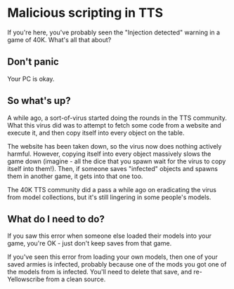 # Malicious scripting in TTS

If you're here, you've probably seen the "Injection detected" warning in a game of 40K. What's all that about?

## Don't panic
Your PC is okay.

## So what's up?
A while ago, a sort-of-virus started doing the rounds in the TTS community. What this virus did was to attempt to fetch some code from a website and execute it, and then copy itself into every object on the table.

The website has been taken down, so the virus now does nothing actively harmful. However, copying itself into every object massively slows the game down (imagine - all the dice that you spawn wait for the virus to copy itself into them!). Then, if someone saves "infected" objects and spawns them in another game, it gets into that one too.

The 40K TTS community did a pass a while ago on eradicating the virus from model collections, but it's still lingering in some people's models.

## What do I need to do?

If you saw this error when someone else loaded their models into your game, you're OK - just don't keep saves from that game.

If you've seen this error from loading your own models, then one of your saved armies is infected, probably because one of the mods you got one of the models from is infected. You'll need to delete that save, and re-Yellowscribe from a clean source.